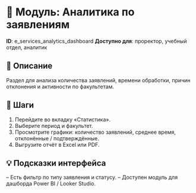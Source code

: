 # 📘 Модуль: Аналитика по заявлениям
**ID**: e_services_analytics_dashboard
**Доступно для**: проректор, учебный отдел, аналитик

## 📝 Описание
Раздел для анализа количества заявлений, времени обработки, причин отклонения и активности по факультетам.

## 🩜 Шаги
1. Перейдите во вкладку «Статистика».
2. Выберите период и факультет.
3. Просмотрите графики: количество заявлений, среднее время, отклонённые / подтверждённые.
4. Выгрузите отчёт в Excel или PDF.

## 💡 Подсказки интерфейса
– Есть фильтр по типу заявления и статусу.
– Доступен модуль для дашборда Power BI / Looker Studio.
